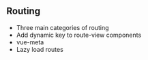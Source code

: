 ## Routing

- Three main categories of routing
- Add dynamic key to route-view components
- vue-meta
- Lazy load routes
